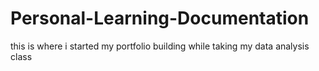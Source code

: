 # Personal-Learning-Documentation
this is where i started my portfolio building while taking my data analysis class

